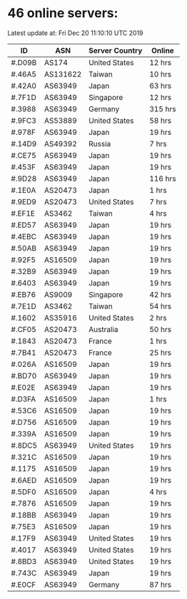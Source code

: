 # 46 online servers:

Latest update at: Fri Dec 20 11:10:10 UTC 2019

| ID | ASN | Server Country | Online |
| -- | --- | -------------- | ------ |
| #.D09B | AS174 | United States | 12 hrs |
| #.46A5 | AS131622 | Taiwan | 10 hrs |
| #.42A0 | AS63949 | Japan | 63 hrs |
| #.7F1D | AS63949 | Singapore | 12 hrs |
| #.3988 | AS63949 | Germany | 315 hrs |
| #.9FC3 | AS53889 | United States | 58 hrs |
| #.978F | AS63949 | Japan | 19 hrs |
| #.14D9 | AS49392 | Russia | 7 hrs |
| #.CE75 | AS63949 | Japan | 19 hrs |
| #.453F | AS63949 | Japan | 19 hrs |
| #.9D28 | AS63949 | Japan | 116 hrs |
| #.1E0A | AS20473 | Japan | 1 hrs |
| #.9ED9 | AS20473 | United States | 7 hrs |
| #.EF1E | AS3462 | Taiwan | 4 hrs |
| #.ED57 | AS63949 | Japan | 19 hrs |
| #.4EBC | AS63949 | Japan | 19 hrs |
| #.50AB | AS63949 | Japan | 19 hrs |
| #.92F5 | AS16509 | Japan | 19 hrs |
| #.32B9 | AS63949 | Japan | 19 hrs |
| #.6403 | AS63949 | Japan | 19 hrs |
| #.EB76 | AS9009 | Singapore | 42 hrs |
| #.7E1D | AS3462 | Taiwan | 54 hrs |
| #.1602 | AS35916 | United States | 2 hrs |
| #.CF05 | AS20473 | Australia | 50 hrs |
| #.1843 | AS20473 | France | 1 hrs |
| #.7B41 | AS20473 | France | 25 hrs |
| #.026A | AS16509 | Japan | 19 hrs |
| #.BD70 | AS63949 | Japan | 19 hrs |
| #.E02E | AS63949 | Japan | 19 hrs |
| #.D3FA | AS16509 | Japan | 1 hrs |
| #.53C6 | AS16509 | Japan | 19 hrs |
| #.D756 | AS16509 | Japan | 19 hrs |
| #.339A | AS16509 | Japan | 19 hrs |
| #.8DC5 | AS63949 | United States | 19 hrs |
| #.321C | AS16509 | Japan | 19 hrs |
| #.1175 | AS16509 | Japan | 19 hrs |
| #.6AED | AS16509 | Japan | 19 hrs |
| #.5DF0 | AS16509 | Japan | 4 hrs |
| #.7876 | AS16509 | Japan | 19 hrs |
| #.18BB | AS63949 | Japan | 19 hrs |
| #.75E3 | AS16509 | Japan | 19 hrs |
| #.17F9 | AS63949 | United States | 19 hrs |
| #.4017 | AS63949 | United States | 19 hrs |
| #.8BD3 | AS63949 | United States | 19 hrs |
| #.743C | AS63949 | Japan | 19 hrs |
| #.E0CF | AS63949 | Germany | 87 hrs |

